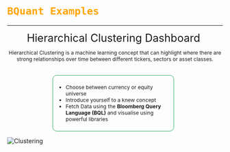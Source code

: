 <h1>
    <code style="color: orange; background-color: transparent;">BQuant Examples</code>
</h1>

---



  <p style="margin-bottom: 0px; margin-top: 10px; text-align: center; font-size: 25px;">Hierarchical Clustering Dashboard </p>
    <p style="margin-bottom: 30px; font-size: 12px; text-align: center;">Hierarchical Clustering is a machine learning concept that can highlight where there are strong relationships over time between different tickers, sectors or asset classes.</p>
    <ul style="font-size: 12px; margin-left: 21%; width: 48%; border: 1px solid #27AE60; border-radius: 10px; padding: 20px;">
        <li style="margin-left: 10px;">Choose between currency or equity universe</li>
        <li style="margin-left: 10px;">Introduce yourself to a knew concept</li>
        <li style="margin-left: 10px;">Fetch Data using the <b>Bloomberg Query Language (BQL)</b> and visualise using powerful libraries</li>
    </ul>



![Clustering](https://lh3.googleusercontent.com/-K8js-CFLYofQuc_Itk9WGRsqJz7YdMurBajbepgmzddgfqedCjRLtTxUlBvRUSQHRf8Gm9cXB-myqhyR_dvU1bgcejkXC4A5QYQEVLsubqVMYs8Bvs_mfN8NQKp9EyEeqd0lpxS=w500-h300)
